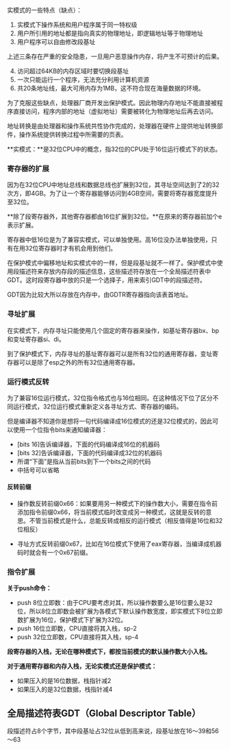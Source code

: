 实模式的一些特点（缺点）：

1. 实模式下操作系统和用户程序属于同一特权级
2. 用户所引用的地址都是指向真实的物理地址，即逻辑地址等于物理地址
3. 用户程序可以自由修改段基址

上述三条存在严重的安全隐患，一旦用户恶意操作内存，将产生不可预计的后果。

4. 访问超过64KB的内存区域时要切换段基址
5. 一次只能运行一个程序，无法充分利用计算机资源
6. 共20条地址线，最大可用内存为1MB，这不符合现在海量数据的环境。



为了克服这些缺点，处理器厂商开发出保护模式。因此物理内存地址不能直接被程序直接访问，程序内部的地址（虚拟地址）需要被转化为物理地址后再去访问。

地址转换是由处理器和操作系统共性协作完成的，处理器在硬件上提供地址转换部件，操作系统提供转换过程中所需要的页表。

**实模式：**是32位CPU中的概念，指32位的CPU处于16位运行模式下的状态。



### 寄存器的扩展

因为在32位CPU中地址总线和数据总线也扩展到32位，其寻址空间达到了2的32次方，即4GB。为了让一个寄存器能够访问到4GB空间，需要将寄存器宽度提升至32位。

**除了段寄存器外，其他寄存器都由16位扩展到32位。**在原来的寄存器前加个e表示扩展。

寄存器中低16位是为了兼容实模式，可以单独使用。高16位没办法单独使用，只有在用32位寄存器时才有机会用到他们。



在保护模式中偏移地址和实模式中的一样，但是段基址就不一样了。保护模式中使用段描述符来存放内存段的描述信息，这些描述符存放在一个全局描述符表中GDT。这时段寄存器中放的只是一个选择子，用来索引GDT中的段描述符。

GDT因为比较大所以存放在内存中，由GDTR寄存器指向该表首地址。

### 寻址扩展

在实模式下，内存寻址只能使用几个固定的寄存器来操作，如基址寄存器bx、bp和变址寄存器si、di。

到了保护模式下，内存寻址的基址寄存器可以是所有32位的通用寄存器，变址寄存器可以是除了esp之外的所有32位通用寄存器。

### 运行模式反转

为了兼容16位运行模式，32位指令格式也与16位相同。在这种情况下位了区分不同运行模式，32位运行模式重新定义各寻址方式、寄存器的编码。

但是编译器不知道你是想将一句代码编译成16位模式的还是32位模式的，因此可以使用一个位指令bits来通知编译器：

- [bits 16]告诉编译器，下面的代码编译成16位的机器码
- [bits 32]告诉编译器，下面的代码编译成32位的机器码
- 所谓“下面”是指从当前bits到下一个bits之间的代码
- 中括号可以省略



#### 反转前缀

- 操作数反转前缀0x66：如果要用另一种模式下的操作数大小，需要在指令前添加指令前缀0x66，将当前模式临时改变成另一种模式，这就是反转的意思。不管当前模式是什么，总能反转成相反的运行模式（相反值得是16位和32位相反）

- 寻址方式反转前缀0x67，比如在16位模式下使用了eax寄存器，当编译成机器码时就会有一个0x67前缀。

### 指令扩展

**关于push命令：**

- push 8位立即数：由于CPU要考虑对其，所以操作数要么是16位要么是32位，所以8位立即数会被扩展为各模式下默认操作数宽度，即实模式下8位立即数扩展为16位，保护模式下扩展为32位。
- push 16位立即数，CPU直接将其入栈，sp-2
- push 32位立即数，CPU直接将其入栈，sp-4

**段寄存器的入栈，无论在哪种模式下，都按当前模式的默认操作数大小入栈。**

**对于通用寄存器和内存入栈，无论实模式还是保护模式：**

- 如果压入的是16位数据，栈指针减2
- 如果压入的是32位数据，栈指针减4



## 全局描述符表GDT（Global Descriptor Table）

段描述符占8个字节，其中段基址占32位从低到高来说，段基址放在16～39和56～63